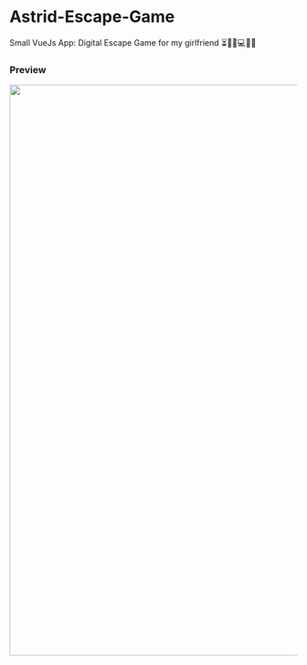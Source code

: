 # Astrid-Escape-Game
Small VueJs App: Digital Escape Game for my girlfriend ⏳🕵️‍♀️💻🔐🎲

### Preview
<img src="https://thomas-sohet-public-images.s3.eu-central-1.amazonaws.com/the-game-app-creator-preview.png" width="1000" style="text-align:center;"/>
